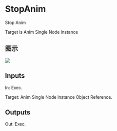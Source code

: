 # StopAnim

Stop Anim

Target is Anim Single Node Instance

## 图示

![]($-20221218-17505972.png)

## Inputs

In: Exec.

Target: Anim Single Node Instance Object Reference.  

## Outputs

Out: Exec.

